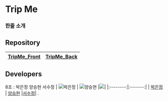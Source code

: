 # Trip Me

### 한줄 소개

## Repository

| [TripMe_Front](https://github.com/TripMe-23-08/TripMe-Frontend) | [TripMe_Back](https://github.com/TripMe-23-08/TripMe-Backend) |
| :-----------------------------------------------------: | :---------------------------------------------------: |

## Developers

8조 : 박은정 양승현 서수정
| ![박은정](https://avatars.githubusercontent.com/u/50352139) | ![양승현](https://avatars.githubusercontent.com/u/70054592) |![](https://avatars.githubusercontent.com/u/58605215)|
|:--------:|:-------:|
| [박은정](https://github.com/Eundms) | [양승현](https://github.com/siyeonSon) |[서수정]()|
.
